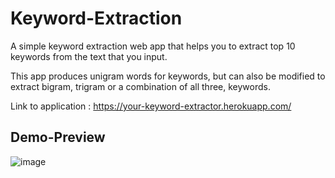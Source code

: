 # Keyword-Extraction

A simple keyword extraction web app that helps you to extract top 10 keywords from the text that you input.

This app produces unigram words for keywords, but can also be modified to extract bigram, trigram or a combination of all three, keywords.

Link to application : https://your-keyword-extractor.herokuapp.com/

## **Demo-Preview**

![image](https://user-images.githubusercontent.com/77207245/153548716-fcee525d-13fe-4cdc-a74c-db67d189e367.png)

